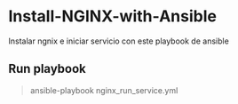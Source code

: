 # Install-NGINX-with-Ansible
Instalar ngnix e iniciar servicio con este playbook de ansible 
## Run playbook 
> ansible-playbook nginx_run_service.yml
